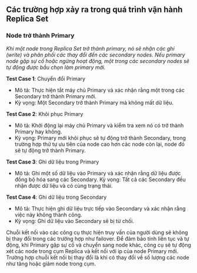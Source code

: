 ## Các trường hợp xảy ra trong quá trình vận hành Replica Set
### Node trở thành Primary
 *Khi một node trong Replica Set trở thành primary, nó sẽ nhận các ghi (write) và phân phối các thay đổi đến các secondary nodes. Nếu primary node gặp sự cố hoặc ngừng hoạt động, một trong các secondary nodes sẽ tự động được bầu chọn làm primary mới.*
 
**Test Case 1**: Chuyển đổi Primary
- Mô tả: Thực hiện tắt máy chủ Primary và xác nhận rằng một trong các Secondary trở thành Primary mới.
- Kỳ vọng: Một Secondary trở thành Primary mà không mất dữ liệu.
  
**Test Case 2**: Khôi phục Primary
- Mô tả: Khởi động lại máy chủ Primary và kiểm tra xem nó có trở thành Primary hay không.
- Kỳ vọng: Primary mới khôi phục sẽ tự động trở thành Secondary, trong trường hợp thứ tự ưu tiên của node cao hơn các node còn lại, node đó sẽ tự động trở thành Primary.

**Test Case 3**: Ghi dữ liệu trong Primary
- Mô tả: Ghi một số dữ liệu vào Primary và xác nhận rằng dữ liệu được đồng bộ hóa sang các Secondary.
 Kỳ vọng: Tất cả các Secondary đều nhận được dữ liệu và có cùng trạng thái.

**Test Case 4**: Ghi dữ liệu trong Secondary
- Mô tả: Thực hiện ghi dữ liệu trực tiếp vào Secondary và xác nhận rằng việc này không thành công.
- Kỳ vọng: Ghi dữ liệu vào Secondary sẽ bị từ chối.



Chuỗi kết nối vào các công cụ thực hiện truy vấn của người dùng sẽ không bị thay đổi trong các trường hợp như failover. Để đảm bảo tính liên tục và tự động, khi Primary gặp sự cố và chuyển sang node khác, công cụ sẽ tự động xét các node trong cụm Replica và kết nối với ip của node Primary mới. Trường hợp chuỗi kết nối bị thay đổi là khi có thay đổi về số lượng các node như tăng hoặc giảm node trong cụm.
